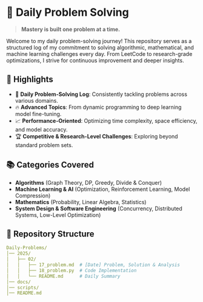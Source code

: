 # 🚀 Daily Problem Solving

> **Mastery is built one problem at a time.**

Welcome to my daily problem-solving journey! This repository serves as a structured log of my commitment to solving algorithmic, mathematical, and machine learning challenges every day. From LeetCode to research-grade optimizations, I strive for continuous improvement and deeper insights.

## 🌟 Highlights
- 📅 **Daily Problem-Solving Log**: Consistently tackling problems across various domains.
- 🔥 **Advanced Topics**: From dynamic programming to deep learning model fine-tuning.
- 📈 **Performance-Oriented**: Optimizing time complexity, space efficiency, and model accuracy.
- 🏆 **Competitive & Research-Level Challenges**: Exploring beyond standard problem sets.

## 📚 Categories Covered
- **Algorithms** (Graph Theory, DP, Greedy, Divide & Conquer)
- **Machine Learning & AI** (Optimization, Reinforcement Learning, Model Compression)
- **Mathematics** (Probability, Linear Algebra, Statistics)
- **System Design & Software Engineering** (Concurrency, Distributed Systems, Low-Level Optimization)

## 📂 Repository Structure
```yaml
Daily-Problems/
│── 2025/
│   ├── 02/
│   │   ├── 17_problem.md  # [Date] Problem, Solution & Analysis
│   │   ├── 18_problem.py  # Code Implementation
│   │   └── README.md      # Daily Summary
│── docs/
│── scripts/
│── README.md
